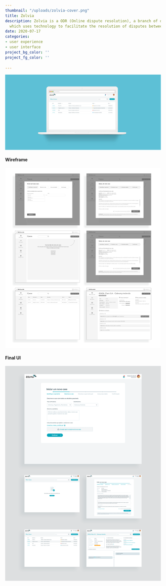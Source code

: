 ```yaml
---
thumbnail: "/uploads/zolvia-cover.png"
title: Zolvia
description: Zolvia is a ODR (Online dispute resolution), a branch of dispute resolution
  which uses technology to facilitate the resolution of disputes between parties.
date: 2020-07-17
categories:
- user experience
- user interface
project_bg_color: ''
project_fg_color: ''

---
```

<div class="full-width cover">

![](/uploads/zolvia-cover.png)

</div>

<div class="full-width">

#### Wireframe

![](/uploads/zolvia-wf.png)

</div>

#### Final UI

<div class="full-width">


![](/uploads/zolvia-ui.png)

</div>